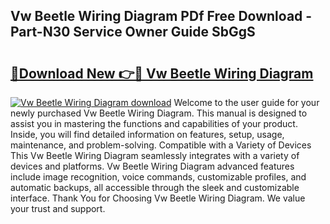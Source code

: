 ## Vw Beetle Wiring Diagram PDf Free Download - Part-N30 Service Owner Guide SbGgS

# <h2><a href="http://dfsqoep.blite.top/?on=Vw+Beetle+Wiring+Diagram">🔗Download New 👉🔴 Vw Beetle Wiring Diagram</a></h2>

[![Vw Beetle Wiring Diagram download](https://i.imgur.com/lujVjoI.png)](http://dfsqoep.blite.top/?on=Vw+Beetle+Wiring+Diagram)
Welcome to the user guide for your newly purchased Vw Beetle Wiring Diagram. This manual is designed to assist you in mastering the functions and capabilities of your product. Inside, you will find detailed information on features, setup, usage, maintenance, and problem-solving. Compatible with a Variety of Devices This Vw Beetle Wiring Diagram seamlessly integrates with a variety of devices and platforms. Vw Beetle Wiring Diagram advanced features include image recognition, voice commands, customizable profiles, and automatic backups, all accessible through the sleek and customizable interface. Thank You for Choosing Vw Beetle Wiring Diagram. We value your trust and support.

